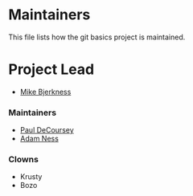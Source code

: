 # Maintainers

This file lists how the git basics project is maintained.

# Project Lead

* [Mike Bjerkness](https://github.com/mbjerkness)

### Maintainers

* [Paul DeCoursey](https://github.com/optimuspaul)
* [Adam Ness](https://github.com/greylurk)

### Clowns

* Krusty
* Bozo


